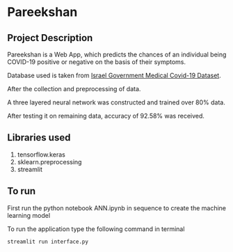 # Pareekshan

## Project Description

Pareekshan is a Web App, which predicts the chances of an individual being COVID-19 positive or negative on the basis of their symptoms.

Database used is taken from [Israel Government Medical Covid-19 Dataset](https://data.gov.il/dataset/covid-19/resource/d337959a-020a-4ed3-84f7-fca182292308).

After the collection and preprocessing of data.

A three layered neural network was constructed and trained over 80% data.

After testing it on remaining data, accuracy of 92.58% was received.

## Libraries used

1. tensorflow.keras
2. sklearn.preprocessing
3. streamlit



## To run

First run the python notebook ANN.ipynb in sequence to create the machine learning model

To run the application type the following command in terminal

```
streamlit run interface.py
```


